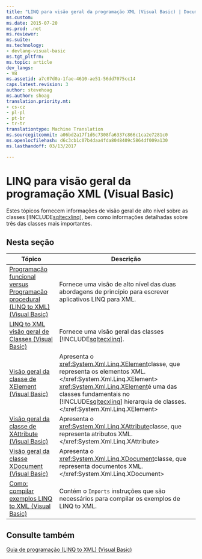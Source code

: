 ```yaml
---
title: "LINQ para visão geral da programação XML (Visual Basic) | Documentos do Microsoft"
ms.custom: 
ms.date: 2015-07-20
ms.prod: .net
ms.reviewer: 
ms.suite: 
ms.technology:
- devlang-visual-basic
ms.tgt_pltfrm: 
ms.topic: article
dev_langs:
- VB
ms.assetid: a7c07d0a-1fae-4610-ae51-56dd7075cc14
caps.latest.revision: 3
author: stevehoag
ms.author: shoag
translation.priority.mt:
- cs-cz
- pl-pl
- pt-br
- tr-tr
translationtype: Machine Translation
ms.sourcegitcommit: a06bd2a17f1d6c7308fa6337c866c1ca2e7281c0
ms.openlocfilehash: d6c3cb1c07b4daa4fda8048409c5864df009a130
ms.lasthandoff: 03/13/2017

---
```

# <a name="linq-to-xml-programming-overview-visual-basic"></a>LINQ para visão geral da programação XML (Visual Basic)
Estes tópicos fornecem informações de visão geral de alto nível sobre as classes [!INCLUDE[sqltecxlinq](../../../../csharp/programming-guide/concepts/linq/includes/sqltecxlinq_md.md)], bem como informações detalhadas sobre três das classes mais importantes.  
  
## <a name="in-this-section"></a>Nesta seção  
  
|Tópico|Descrição|  
|-----------|-----------------|  
|[Programação funcional versus Programação procedural (LINQ to XML) (Visual Basic)](../../../../visual-basic/programming-guide/concepts/linq/functional-vs-procedural-programming-linq-to-xml.md)|Fornece uma visão de alto nível das duas abordagens de princípio para escrever aplicativos LINQ para XML.|  
|[LINQ to XML visão geral de Classes (Visual Basic)](../../../../visual-basic/programming-guide/concepts/linq/linq-to-xml-classes-overview.md)|Fornece uma visão geral das classes [!INCLUDE[sqltecxlinq](../../../../csharp/programming-guide/concepts/linq/includes/sqltecxlinq_md.md)].|  
|[Visão geral da classe de XElement (Visual Basic)](../../../../visual-basic/programming-guide/concepts/linq/xelement-class-overview.md)|Apresenta o <xref:System.Xml.Linq.XElement>classe, que representa os elementos XML.</xref:System.Xml.Linq.XElement> <xref:System.Xml.Linq.XElement>é uma das classes fundamentais no [!INCLUDE[sqltecxlinq](../../../../csharp/programming-guide/concepts/linq/includes/sqltecxlinq_md.md)] hierarquia de classes.</xref:System.Xml.Linq.XElement>|  
|[Visão geral da classe de XAttribute (Visual Basic)](../../../../visual-basic/programming-guide/concepts/linq/xattribute-class-overview.md)|Apresenta o <xref:System.Xml.Linq.XAttribute>classe, que representa atributos XML.</xref:System.Xml.Linq.XAttribute>|  
|[Visão geral da classe XDocument (Visual Basic)](../../../../visual-basic/programming-guide/concepts/linq/xdocument-class-overview.md)|Apresenta o <xref:System.Xml.Linq.XDocument>classe, que representa documentos XML.</xref:System.Xml.Linq.XDocument>|  
|[Como: compilar exemplos LINQ to XML (Visual Basic)](../../../../visual-basic/programming-guide/concepts/linq/how-to-build-linq-to-xml-examples.md)|Contém o `Imports` instruções que são necessários para compilar os exemplos de LINQ to XML.|  
  
## <a name="see-also"></a>Consulte também  
 [Guia de programação (LINQ to XML) (Visual Basic)](../../../../visual-basic/programming-guide/concepts/linq/programming-guide-linq-to-xml.md)
